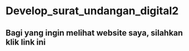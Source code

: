 # Develop_surat_undangan_digital2
<h2>Bagi yang ingin melihat website saya, silahkan klik link ini <h2>